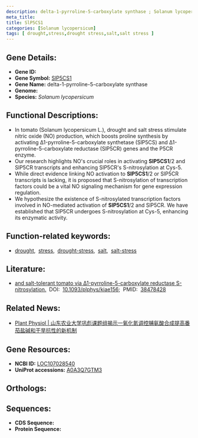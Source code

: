 ```yaml
---
description: delta-1-pyrroline-5-carboxylate synthase ; Solanum lycopersicum
meta_title:
title: SlP5CS1
categories: [Solanum lycopersicum]
tags: [ drought,stress,drought stress,salt,salt stress ]
---
```


## Gene Details:
- **Gene ID:** []()
- **Gene Symbol:** <u>SlP5CS1</u>
- **Gene Name:** delta-1-pyrroline-5-carboxylate synthase
- **Genome:** 
- **Species:** *Solanum lycopersicum*

## Functional Descriptions:
   - In tomato (Solanum lycopersicum L.), drought and salt stress stimulate nitric oxide (NO) production, which boosts proline synthesis by activating Δ1-pyrroline-5-carboxylate synthetase (SlP5CS) and Δ1-pyrroline-5-carboxylate reductase (SlP5CR) genes and the P5CR enzyme.
   - Our research highlights NO's crucial roles in activating **SlP5CS1**/2 and SlP5CR transcripts and enhancing SlP5CR's S-nitrosylation at Cys-5.
   - While direct evidence linking NO activation to **SlP5CS1**/2 or SlP5CR transcripts is lacking, it is proposed that S-nitrosylation of transcription factors could be a vital NO signaling mechanism for gene expression regulation.
   - We hypothesize the existence of S-nitrosylated transcription factors involved in NO-mediated activation of **SlP5CS1**/2 and SlP5CR. We have established that SlP5CR undergoes S-nitrosylation at Cys-5, enhancing its enzymatic activity.

## Function-related keywords:
   - [drought](/tags/drought/),&nbsp;&nbsp;[stress](/tags/stress/),&nbsp;&nbsp;[drought-stress](/tags/drought-stress/),&nbsp;&nbsp;[salt](/tags/salt/),&nbsp;&nbsp;[salt-stress](/tags/salt-stress/)

## Literature:
   - [and salt-tolerant tomato via Δ1-pyrroline-5-carboxylate reductase S-nitrosylation.](https://www.doi.org/10.1093/plphys/kiae156)&nbsp;&nbsp;DOI:&nbsp;&nbsp;[10.1093/plphys/kiae156](https://www.doi.org/10.1093/plphys/kiae156);&nbsp;&nbsp;PMID:&nbsp;&nbsp;[38478428](https://pubmed.ncbi.nlm.nih.gov/38478428/)

## Related News:
   - [Plant Physiol | 山东农业大学巩彪课题组揭示一氧化氮调控脯氨酸合成提高番茄盐碱和干旱抗性的新机制](https://mp.weixin.qq.com/s?__biz=MzU3ODY3MDM0NA==&mid=2247534676&idx=3&sn=ec189cd2028524721420036912764654&chksm=fcd48f5da274a05655163298046fbd8b3f71a1bb531b6971dffcce04e1d4e4b2d61f4c77b16a&scene=27#wechat_redirect)

## Gene Resources:
- **NCBI ID:**  [LOC107028540](https://www.ncbi.nlm.nih.gov/search/all/?term=LOC107028540)
- **UniProt accessions:**  [A0A3Q7GTM3](https://www.uniprot.org/uniprotkb/A0A3Q7GTM3/entry)

## Orthologs:

## Sequences:
- **CDS Sequence:**
- **Protein Sequence:**
